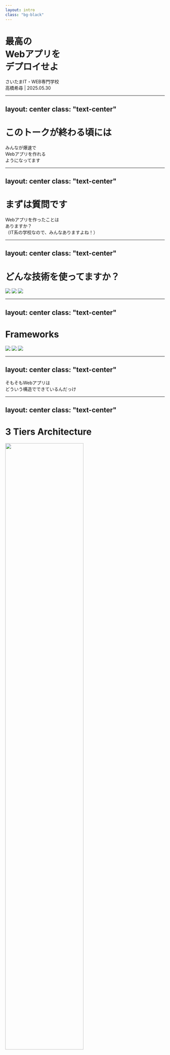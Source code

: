 ```yaml
---
layout: intro
class: "bg-black"
---
```


<div class="absolute inset-0 flex items-center justify-center">
  <div class="text-center space-y-8">
    <h1 class="text-7xl font-extralight text-white leading-tight">
      最高の<br>Webアプリを<br>デプロイせよ
    </h1>
    <div class="text-lg text-gray-200 font-light tracking-wide">
      さいたまIT・WEB専門学校<br>
      高橋希尋 | 2025.05.30
    </div>
  </div>
</div>

---
layout: center
class: "text-center"
---

<div class="space-y-12">
  <h1 class="text-4xl font-light text-gray-200">このトークが終わる頃には</h1>

  <div class="text-5xl font-light text-gray-100 leading-relaxed">
    みんなが爆速で<br>
    <span class="text-blue-400 font-normal">Webアプリを作れる</span><br>
    ようになってます
  </div>
</div>

---
layout: center
class: "text-center"
---

<div class="space-y-16">
  <h1 class="text-4xl font-light text-gray-200">まずは質問です</h1>

  <div class="text-6xl font-light text-gray-100 leading-relaxed">
    Webアプリを作ったことは<br>
    <span class="text-purple-400 font-normal">ありますか？</span>
  </div>

  <div class="text-xl text-gray-300 font-light">
    （IT系の学校なので、みんなありますよね！）
  </div>
</div>

---
layout: center
class: "text-center"
---

<div class="space-y-8">
  <h1 class="text-4xl font-light text-gray-200">どんな技術を使ってますか？</h1>

  <div class="grid grid-cols-3 gap-12 max-w-5xl mx-auto">
    <img src="https://images.icon-icons.com/112/PNG/512/python_18894.png" class="drop-shadow-xl rounded-3xl" />
    <img src="https://cdn3d.iconscout.com/3d/free/thumb/free-javascript-3d-icon-download-in-png-blend-fbx-gltf-file-formats--logo-language-programming-pack-logos-icons-5453022.png?f=webp" class="drop-shadow-xl rounded-3xl" />
    <img src="https://zhangyue.gallerycdn.vsassets.io/extensions/zhangyue/rust-mod-generator/1.0.10/1645082827708/Microsoft.VisualStudio.Services.Icons.Default" class="drop-shadow-xl rounded-3xl" />
  </div>
</div>

---
layout: center
class: "text-center"
---

<div class="space-y-8">
  <h1 class="text-6xl font-light text-gray-200">Frameworks</h1>

  <div class="grid grid-cols-3 gap-12 max-w-5xl mx-auto">
    <img src="https://www.svgrepo.com/show/373554/django.svg" class="drop-shadow-xl rounded-3xl" />
    <img src="https://cdn.iconscout.com/icon/free/png-256/free-node-js-logo-icon-download-in-svg-png-gif-file-formats--nodejs-programming-language-pack-logos-icons-1174925.png?f=webp" class="drop-shadow-xl rounded-3xl" />
    <img src="https://avatars.githubusercontent.com/u/32776943?v=4" class="drop-shadow-xl rounded-full" />
  </div>
</div>

---
layout: center
class: "text-center"
---

<div class="text-4xl font-light text-gray-200 leading-relaxed">
  そもそもWebアプリは<br>
  どういう構造でできているんだっけ
</div>

---
layout: center
class: "text-center"
---

<div class="space-y-8">
  <h1 class="text-6xl font-light text-gray-200">3 Tiers Architecture</h1>

  <div class="flex justify-center">
    <img src="https://vfunction.com/wp-content/uploads/2024/05/blog-3-tier-application.webp" width="70%" class="drop-shadow-2xl rounded-3xl" />
  </div>
</div>

---
layout: center
class: "text-center"
---

<div class="space-y-16">
  <h1 class="text-6xl font-light bg-gradient-to-r from-red-400 to-red-200 bg-clip-text text-transparent">当てはめてみると</h1>

  <div class="flex justify-center">
    <img src="./images/6.png" width="90%" class="drop-shadow-2xl rounded-3xl" />
  </div>
</div>

---
layout: center
class: "text-center"
---

<div class="space-y-12">
  <h1 class="text-4xl font-light text-gray-200">そして最大の難関</h1>

  <div class="text-8xl font-extralight text-orange-400">
    デプロイ
  </div>

  <div class="text-3xl font-light text-gray-200">
    作るより公開する方が大変...
  </div>
</div>

---
layout: center
class: "text-center"
---

<div class="space-y-16">
  <h1 class="text-4xl font-light text-gray-200">Others ...</h1>

  <div class="grid grid-cols-4 gap-12 max-w-5xl mx-auto">
    <img src="https://static-00.iconduck.com/assets.00/kubernetes-icon-2048x1995-r1q3f8n7.png" class="drop-shadow-xl rounded-3xl" />
    <img src="https://static-00.iconduck.com/assets.00/github-desktop-icon-2046x2048-r5plljad.png" class="drop-shadow-xl rounded-3xl" />
    <img src="https://static-00.iconduck.com/assets.00/aws-cognito-icon-1756x2048-ayslpt3d.png" width="90%" class="drop-shadow-xl rounded-3xl" />
    <img src="https://cdn.jim-nielsen.com/ios/512/stripe-dashboard-2018-10-03.png?rf=1024" class="drop-shadow-xl rounded-full" />
  </div>
</div>

---
layout: center
class: "text-center"
---

<div class="space-y-16">
  <h1 class="text-4xl font-light text-gray-200">そこで</h1>

  <div class="text-8xl font-extralight">
    <span class="bg-gradient-to-r from-blue-400 to-purple-400 bg-clip-text text-transparent">
      AI
    </span>
    を活用せよ
  </div>
</div>

---
layout: center
class: "text-center"
---

<div class="space-y-12">
  <h1 class="text-4xl font-light text-gray-200">現代の開発はAIと一緒に</h1>

  <div class="grid grid-cols-3 gap-3 max-w-5xl mx-auto">
    <img src="https://logo.svgcdn.com/l/claude-icon-8x.png" width="80%" class="drop-shadow-xl rounded-3xl" />
    <img src="https://raw.githubusercontent.com/hdpngworld/HPW/main/uploads/650961a6aadb5-ai.png" width="80%" class="drop-shadow-xl rounded-3xl" />
    <img src="https://registry.npmmirror.com/@lobehub/icons-static-png/latest/files/dark/gemini-color.png" width="80%" class="drop-shadow-xl rounded-3xl" />
  </div>

  <div class="text-3xl font-light text-gray-200">
    もう一人で悩む時代は終わりました
  </div>
</div>

---
layout: center
class: "text-center"
---

<div class="space-y-16">
  <h1 class="text-4xl font-light text-gray-200">AI Driven Development Flow</h1>

  <div class="text-3xl font-light space-y-3 max-w-3xl mx-auto text-gray-100">
    <div>
      <span>要件定義</span>
    </div>
    <div>
      <span>テスト駆動プロトタイプ</span>
    </div>
    <div>
      <span>メイン実装</span>
    </div>
    <div>
      <span>CI / CD</span>
    </div>
    <div>
      <span>デプロイ</span>
    </div>
  </div>
</div>

---
layout: center
class: "text-center"
---

<div class="text-4xl font-light text-gray-200 leading-relaxed">
  実際に私が作ったアプリで紹介します。
</div>

---
layout: center
class: "text-center"
---

<div class="space-y-12">
  <h1 class="text-4xl font-light text-gray-200">ライトニングトーク登録システム</h1>

  <div class="flex justify-center">
    <img src="./images/8.png" width="90%" class="drop-shadow-2xl rounded-3xl" />
  </div>
</div>

---
layout: center
class: "text-center"
---

<div class="space-y-12">
  <h1 class="text-4xl font-light text-gray-200">Next.js推しです（脱線）</h1>

  <div class="grid grid-cols-2 gap-12 max-w-4xl mx-auto">
    <img src="https://media.licdn.com/dms/image/sync/v2/D4E27AQG2QN0vIwEMMw/articleshare-shrink_800/articleshare-shrink_800/0/1711172575674?e=2147483647&v=beta&t=7UeDupoi0UcchYG9gBNT-R3MIAY_1Mrfz-EVvRasJPs" class="drop-shadow-xl rounded-3xl" />
    <img src="https://www.tiagofsanchez.com/static/4de90e6b7a45d2beec2278fa608db853/03620/nextDataFetch.png" class="drop-shadow-xl rounded-3xl" />
  </div>

  <div class="text-3xl font-light text-indigo-400">
    Zennの作成者も言ってました
  </div>
</div>

---
layout: center
class: "text-center"
---

<div class="text-4xl font-light text-gray-200 leading-relaxed">
  ところで、<br>
  Webアプリを作る本当のメリット
</div>

---
layout: center
class: "text-center"
---

<div class="space-y-12">
  <div class="text-6xl font-light leading-relaxed text-gray-100">
    就活で
    <span class="text-yellow-400 font-normal">確実に差がつく</span>
  </div>

  <div class="text-3xl font-light text-gray-200">
    Paizaからスカウトも来る！
  </div>
</div>

---
layout: center
class: "text-center"
---

<div class="text-4xl font-light text-gray-200">
  最後に、
</div>

---
layout: center
class: "text-center"
---

<div class="space-y-12">
  <h1 class="text-4xl font-light text-gray-200">最近のAIの進化が止まらない</h1>

  <div class="grid grid-cols-2 gap-1 max-w-4xl mx-auto">
    <img src="https://storage.googleapis.com/gweb-uniblog-publish-prod/images/IO25_Gemini_Hero.width-500.format-webp.webp" class="drop-shadow-xl rounded-3xl" width="94%" />
    <img src="https://imageio.forbes.com/specials-images/imageserve/67ca0c196cb1251565136b65/0x0.jpg?format=jpg&height=600&width=1200&fit=bounds" class="drop-shadow-xl rounded-3xl" />
  </div>

  <div class="text-3xl font-light text-purple-400">
    AIサークル作りたいです（切実）
  </div>
</div>

---
layout: center
class: "text-center"
---

<div class="space-y-16">
  <h1 class="text-4xl font-light text-gray-200">まとめ</h1>

  <div class="space-y-8">
    <div class="text-6xl font-light text-gray-100">
      <span class="bg-gradient-to-r from-blue-400 to-purple-400 bg-clip-text text-transparent">
        AI
      </span>
      を味方につけて
    </div>
    <div class="text-6xl font-light text-gray-100">
      <span class="bg-gradient-to-r from-green-400 to-blue-400 bg-clip-text text-transparent">
        どんどん作ろう
      </span>
    </div>
  </div>

  <div class="text-3xl font-light text-gray-200">
    一緒に最高のアプリを作りませんか？
  </div>
</div>
